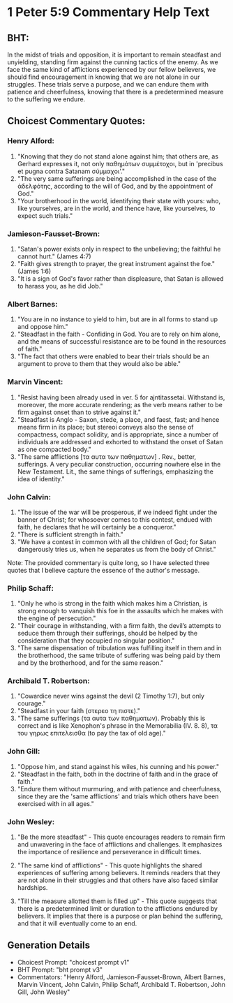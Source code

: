 # 1 Peter 5:9 Commentary Help Text

## BHT:
In the midst of trials and opposition, it is important to remain steadfast and unyielding, standing firm against the cunning tactics of the enemy. As we face the same kind of afflictions experienced by our fellow believers, we should find encouragement in knowing that we are not alone in our struggles. These trials serve a purpose, and we can endure them with patience and cheerfulness, knowing that there is a predetermined measure to the suffering we endure.

## Choicest Commentary Quotes:
### Henry Alford:
1. "Knowing that they do not stand alone against him; that others are, as Gerhard expresses it, not only παθημάτων συμμέτοχοι, but in 'precibus et pugna contra Satanam σύμμαχοι'." 
2. "The very same sufferings are being accomplished in the case of the ἀδελφότης, according to the will of God, and by the appointment of God."
3. "Your brotherhood in the world, identifying their state with yours: who, like yourselves, are in the world, and thence have, like yourselves, to expect such trials."

### Jamieson-Fausset-Brown:
1. "Satan's power exists only in respect to the unbelieving; the faithful he cannot hurt." (James 4:7) 
2. "Faith gives strength to prayer, the great instrument against the foe." (James 1:6) 
3. "It is a sign of God's favor rather than displeasure, that Satan is allowed to harass you, as he did Job."

### Albert Barnes:
1. "You are in no instance to yield to him, but are in all forms to stand up and oppose him."
2. "Steadfast in the faith - Confiding in God. You are to rely on him alone, and the means of successful resistance are to be found in the resources of faith."
3. "The fact that others were enabled to bear their trials should be an argument to prove to them that they would also be able."

### Marvin Vincent:
1. "Resist having been already used in ver. 5 for ajntitassetai. Withstand is, moreover, the more accurate rendering; as the verb means rather to be firm against onset than to strive against it." 
2. "Steadfast is Anglo - Saxon, stede, a place, and faest, fast; and hence means firm in its place; but stereoi conveys also the sense of compactness, compact solidity, and is appropriate, since a number of individuals are addressed and exhorted to withstand the onset of Satan as one compacted body."
3. "The same afflictions [τα αυτα των παθηματων] . Rev., better, sufferings. A very peculiar construction, occurring nowhere else in the New Testament. Lit., the same things of sufferings, emphasizing the idea of identity."

### John Calvin:
1. "The issue of the war will be prosperous, if we indeed fight under the banner of Christ; for whosoever comes to this contest, endued with faith, he declares that he will certainly be a conqueror."
2. "There is sufficient strength in faith."
3. "We have a contest in common with all the children of God; for Satan dangerously tries us, when he separates us from the body of Christ."

Note: The provided commentary is quite long, so I have selected three quotes that I believe capture the essence of the author's message.

### Philip Schaff:
1. "Only he who is strong in the faith which makes him a Christian, is strong enough to vanquish this foe in the assaults which he makes with the engine of persecution." 
2. "Their courage in withstanding, with a firm faith, the devil’s attempts to seduce them through their sufferings, should be helped by the consideration that they occupied no singular position."
3. "The same dispensation of tribulation was fulfilling itself in them and in the brotherhood, the same tribute of suffering was being paid by them and by the brotherhood, and for the same reason."

### Archibald T. Robertson:
1. "Cowardice never wins against the devil (2 Timothy 1:7), but only courage."
2. "Steadfast in your faith (στερεο τη πιστε)."
3. "The same sufferings (τα αυτα των παθηματων). Probably this is correct and is like Xenophon's phrase in the Memorabilia (IV. 8. 8), τα του γηρως επιτελεισθα (to pay the tax of old age)."

### John Gill:
1. "Oppose him, and stand against his wiles, his cunning and his power."
2. "Steadfast in the faith, both in the doctrine of faith and in the grace of faith."
3. "Endure them without murmuring, and with patience and cheerfulness, since they are the 'same afflictions' and trials which others have been exercised with in all ages."

### John Wesley:
1. "Be the more steadfast" - This quote encourages readers to remain firm and unwavering in the face of afflictions and challenges. It emphasizes the importance of resilience and perseverance in difficult times.

2. "The same kind of afflictions" - This quote highlights the shared experiences of suffering among believers. It reminds readers that they are not alone in their struggles and that others have also faced similar hardships.

3. "Till the measure allotted them is filled up" - This quote suggests that there is a predetermined limit or duration to the afflictions endured by believers. It implies that there is a purpose or plan behind the suffering, and that it will eventually come to an end.


## Generation Details
- Choicest Prompt: "choicest prompt v1"
- BHT Prompt: "bht prompt v3"
- Commentators: "Henry Alford, Jamieson-Fausset-Brown, Albert Barnes, Marvin Vincent, John Calvin, Philip Schaff, Archibald T. Robertson, John Gill, John Wesley"
